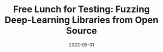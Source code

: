 ---
title: "Free Lunch for Testing: Fuzzing Deep-Learning Libraries from Open Source"
collection: publications
excerpt: 'Anjiang Wei, Yinlin Deng, <b>Chenyuan Yang</b>, Lingming Zhang'
time: 'May 2022'
date: 2022-05-01
venue: '44th International Conference on Software Engineering'
paperurl: 'https://arxiv.org/abs/2201.06589'
short: 'ICSE 2022'
codeurl: 'https://github.com/ise-uiuc/FreeFuzz'
# citation: "Anjiang Wei, Yinlin Deng, <b>Chenyuan Yang</b>, Lingming Zhang. ICSE'22"
---